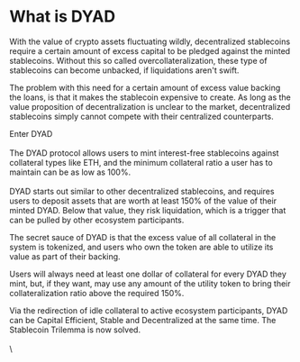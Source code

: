 # What is DYAD&#x20;

With the value of crypto assets fluctuating wildly, decentralized stablecoins require a certain amount of excess capital to be pledged against the minted stablecoins. Without this so called overcollateralization, these type of stablecoins can become unbacked, if liquidations aren't swift.

The problem with this need for a certain amount of excess value backing the loans, is that it makes the stablecoin expensive to create. As long as the value proposition of decentralization is unclear to the market, decentralized stablecoins simply cannot compete with their centralized counterparts.

Enter DYAD\
\
The DYAD protocol allows users to mint interest-free stablecoins against collateral types like ETH, and the minimum collateral ratio a user has to maintain can be as low as 100%.\
\
DYAD starts out similar to other decentralized stablecoins, and requires users to deposit assets that are worth at least 150% of the value of their minted DYAD. Below that value, they risk liquidation, which is a trigger that can be pulled by other ecosystem participants.

The secret sauce of DYAD is that the excess value of all collateral in the system is tokenized, and users who own the token are able to utilize its value as part of their backing.

Users will always need at least one dollar of collateral for every DYAD they mint, but, if they want, may use any amount of the utility token to bring their collateralization ratio above the required 150%.

Via the redirection of idle collateral to active ecosystem participants, DYAD can be Capital Efficient, Stable and Decentralized at the same time. The Stablecoin Trilemma is now solved.\
\
\
